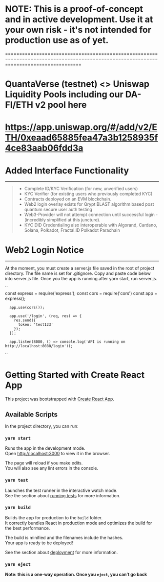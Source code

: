 
# NOTE: This is a proof-of-concept and in active development. Use it at your own risk - it's not intended for production use as of yet. 
=======================================================================================================================================

# QuantaVerse (testnet) <> Uniswap Liquidity Pools including our DA-FI/ETH v2 pool here 

  https://app.uniswap.org/#/add/v2/ETH/0xeaad65885fea47a3b1258935f4ce83aab06fdd3a
  ===============================================================================
  
# Added Interface Functionality
  -------------
> -  Complete ID/KYC Verification (for new, unverified users)  
> - KYC Verifier (for existing users who previously completed KYC) 
> - Contracts deployed on an EVM blockchain. 
> - Web2 login overlay exists for Qrypt BLAST algorithm based post quantum secure user auth testing 
> - Web3-Provider will not attempt connection until successful login - (incredibly simplified at this juncture). 
> - KYC DID Credentialing also interoperable with Algorand, Cardano, Solana, Polkadot, Fractal.ID Polkadot Parachain

# Web2 Login Notice
  -----------------
  At the moment, you must create a server.js file saved in the root of project directory. The file name is set for .gitignore. Copy and paste code below  
  into server.js file. Once you the app is running after yarn start, run server.js.
  
``  
      const express = require('express');
      const cors = require('cors')
      const app = express();
   
      app.use(cors());
   
      app.use('/login', (req, res) => {
        res.send({
          token: 'test123'
        });
      });
 
      app.listen(8080, () => console.log('API is running on http://localhost:8080/login'));
``

# Getting Started with Create React App

This project was bootstrapped with [Create React App](https://github.com/facebook/create-react-app).

## Available Scripts

In the project directory, you can run:

### `yarn start`

Runs the app in the development mode.\
Open [http://localhost:3000](http://localhost:3000) to view it in the browser.

The page will reload if you make edits.\
You will also see any lint errors in the console.

### `yarn test`

Launches the test runner in the interactive watch mode.\
See the section about [running tests](https://facebook.github.io/create-react-app/docs/running-tests) for more information.

### `yarn build`

Builds the app for production to the `build` folder.\
It correctly bundles React in production mode and optimizes the build for the best performance.

The build is minified and the filenames include the hashes.\
Your app is ready to be deployed!

See the section about [deployment](https://facebook.github.io/create-react-app/docs/deployment) for more information.

### `yarn eject`

**Note: this is a one-way operation. Once you `eject`, you can’t go back**
